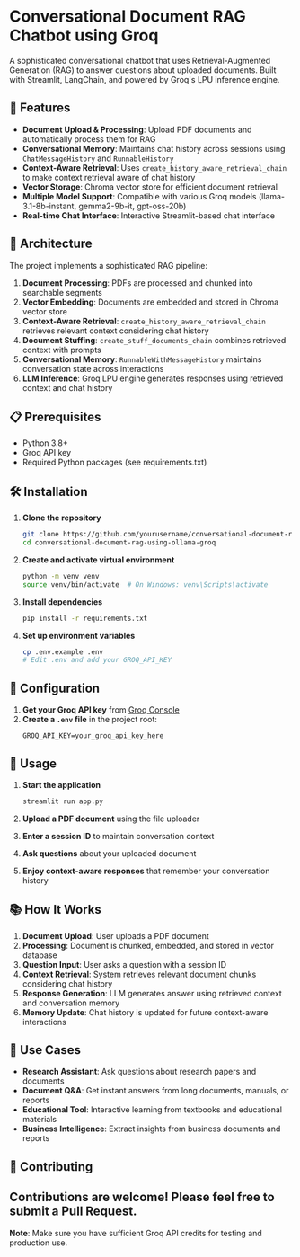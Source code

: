 # Conversational Document RAG Chatbot using Groq

A sophisticated conversational chatbot that uses Retrieval-Augmented Generation (RAG) to answer questions about uploaded documents. Built with Streamlit, LangChain, and powered by Groq's LPU inference engine.

## 🚀 Features

- **Document Upload & Processing**: Upload PDF documents and automatically process them for RAG
- **Conversational Memory**: Maintains chat history across sessions using `ChatMessageHistory` and `RunnableHistory`
- **Context-Aware Retrieval**: Uses `create_history_aware_retrieval_chain` to make context retrieval aware of chat history
- **Vector Storage**: Chroma vector store for efficient document retrieval
- **Multiple Model Support**: Compatible with various Groq models (llama-3.1-8b-instant, gemma2-9b-it, gpt-oss-20b)
- **Real-time Chat Interface**: Interactive Streamlit-based chat interface

## 🎯 Architecture

The project implements a sophisticated RAG pipeline:

1. **Document Processing**: PDFs are processed and chunked into searchable segments
2. **Vector Embedding**: Documents are embedded and stored in Chroma vector store
3. **Context-Aware Retrieval**: `create_history_aware_retrieval_chain` retrieves relevant context considering chat history
4. **Document Stuffing**: `create_stuff_documents_chain` combines retrieved context with prompts
5. **Conversational Memory**: `RunnableWithMessageHistory` maintains conversation state across interactions
6. **LLM Inference**: Groq LPU engine generates responses using retrieved context and chat history

## 📋 Prerequisites

- Python 3.8+
- Groq API key
- Required Python packages (see requirements.txt)

## 🛠️ Installation

1. **Clone the repository**
   ```bash
   git clone https://github.com/yourusername/conversational-document-rag-using-ollama-groq.git
   cd conversational-document-rag-using-ollama-groq
   ```

2. **Create and activate virtual environment**
   ```bash
   python -m venv venv
   source venv/bin/activate  # On Windows: venv\Scripts\activate
   ```

3. **Install dependencies**
   ```bash
   pip install -r requirements.txt
   ```

4. **Set up environment variables**
   ```bash
   cp .env.example .env
   # Edit .env and add your GROQ_API_KEY
   ```

## 🔧 Configuration

1. **Get your Groq API key** from [Groq Console](https://console.groq.com/)
2. **Create a `.env` file** in the project root:
   ```env
   GROQ_API_KEY=your_groq_api_key_here
   ```

## 🚀 Usage

1. **Start the application**
   ```bash
   streamlit run app.py
   ```

2. **Upload a PDF document** using the file uploader
3. **Enter a session ID** to maintain conversation context
4. **Ask questions** about your uploaded document
5. **Enjoy context-aware responses** that remember your conversation history

## 📚 How It Works

1. **Document Upload**: User uploads a PDF document
2. **Processing**: Document is chunked, embedded, and stored in vector database
3. **Question Input**: User asks a question with a session ID
4. **Context Retrieval**: System retrieves relevant document chunks considering chat history
5. **Response Generation**: LLM generates answer using retrieved context and conversation memory
6. **Memory Update**: Chat history is updated for future context-aware interactions

## 🎯 Use Cases

- **Research Assistant**: Ask questions about research papers and documents
- **Document Q&A**: Get instant answers from long documents, manuals, or reports
- **Educational Tool**: Interactive learning from textbooks and educational materials
- **Business Intelligence**: Extract insights from business documents and reports

## 🤝 Contributing

Contributions are welcome! Please feel free to submit a Pull Request.
---

**Note**: Make sure you have sufficient Groq API credits for testing and production use.
    